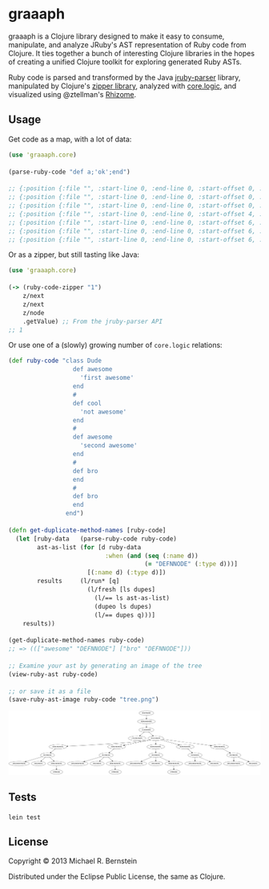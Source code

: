 # graaaph

graaaph is a Clojure library designed to make it easy to consume, manipulate, and analyze JRuby's AST representation of Ruby code from Clojure. It ties together a bunch of interesting Clojure libraries in the hopes of creating a unified Clojure toolkit for exploring generated Ruby ASTs.

Ruby code is parsed and transformed by the Java <a href="https://github.com/jruby/jruby-parser">jruby-parser</a> library, manipulated by Clojure's <a href="http://clojuredocs.org/clojure_core/clojure.zip/">zipper library</a>, analyzed with <a href="https://github.com/clojure/core.logic">core.logic</a>, and visualized using @ztellman's <a href="https://github.com/ztellman/rhizome">Rhizome</a>.

## Usage

Get code as a map, with a lot of data:

```clojure
(use 'graaaph.core)

(parse-ruby-code "def a;'ok';end")

;; {:position {:file "", :start-line 0, :end-line 0, :start-offset 0, :end-offset 14}, :type "ROOTNODE", :value nil, :name nil}
;; {:position {:file "", :start-line 0, :end-line 0, :start-offset 0, :end-offset 14}, :type "NEWLINENODE", :value nil, :name nil}
;; {:position {:file "", :start-line 0, :end-line 0, :start-offset 0, :end-offset 14}, :type "DEFNNODE", :value nil, :name "a"}
;; {:position {:file "", :start-line 0, :end-line 0, :start-offset 4, :end-offset 5}, :type "ARGUMENTNODE", :value nil, :name "a"}
;; {:position {:file "", :start-line 0, :end-line 0, :start-offset 6, :end-offset 6}, :type "ARGSNODE", :value nil, :name nil}
;; {:position {:file "", :start-line 0, :end-line 0, :start-offset 6, :end-offset 11}, :type "NEWLINENODE", :value nil, :name nil}
;; {:position {:file "", :start-line 0, :end-line 0, :start-offset 6, :end-offset 10}, :type "STRNODE", :value nil, :name nil}
```

Or as a zipper, but still tasting like Java:

```clojure
(use 'graaaph.core)

(-> (ruby-code-zipper "1")
    z/next
    z/next
    z/node
    .getValue) ;; From the jruby-parser API
;; 1
```

Or use one of a (slowly) growing number of `core.logic` relations:

```clojure
(def ruby-code "class Dude
                  def awesome
                    'first awesome'
                  end
                  #
                  def cool
                    'not awesome'
                  end
                  #
                  def awesome
                    'second awesome'
                  end
                  #
                  def bro
                  end
                  #
                  def bro
                  end
                end")

(defn get-duplicate-method-names [ruby-code]
  (let [ruby-data   (parse-ruby-code ruby-code)
        ast-as-list (for [d ruby-data
                           :when (and (seq (:name d))
                                      (= "DEFNNODE" (:type d)))]
                      [(:name d) (:type d)])
        results     (l/run* [q]
                      (l/fresh [ls dupes]
                        (l/== ls ast-as-list)
                        (dupeo ls dupes)
                        (l/== dupes q)))]
    results))

(get-duplicate-method-names ruby-code)
;; => ((["awesome" "DEFNNODE"] ["bro" "DEFNNODE"]))

;; Examine your ast by generating an image of the tree
(view-ruby-ast ruby-code)

;; or save it as a file
(save-ruby-ast-image ruby-code "tree.png")
```

<img src="tree.png">

## Tests

`lein test`

## License

Copyright © 2013 Michael R. Bernstein

Distributed under the Eclipse Public License, the same as Clojure.
